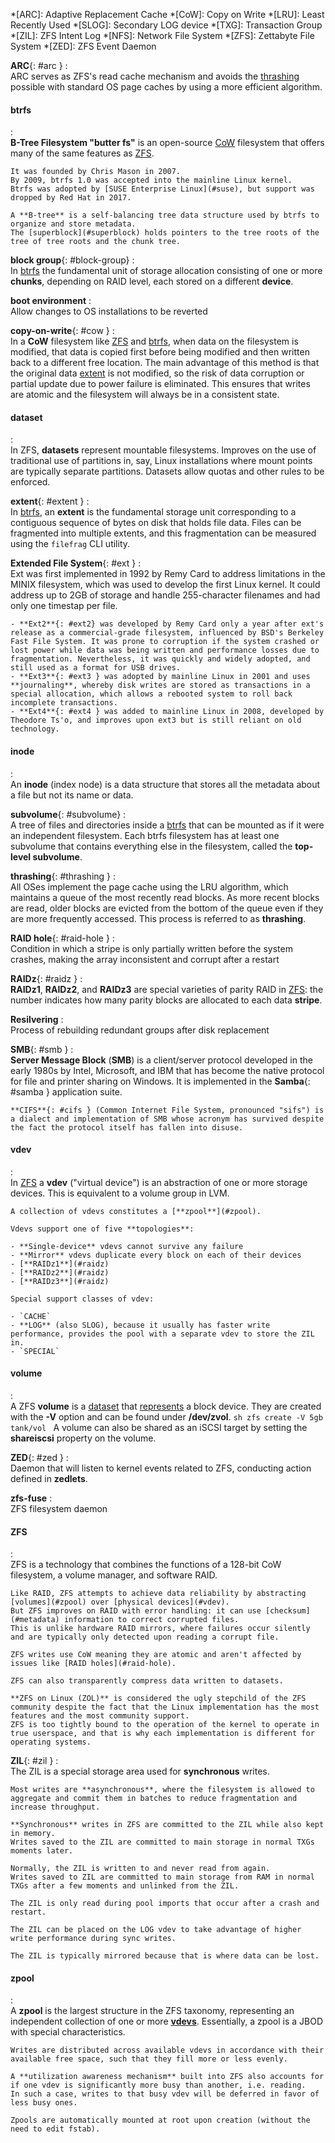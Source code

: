*[ARC]: Adaptive Replacement Cache
*[CoW]: Copy on Write
*[LRU]: Least Recently Used
*[SLOG]: Secondary LOG device
*[TXG]: Transaction Group
*[ZIL]: ZFS Intent Log
*[NFS]: Network File System
*[ZFS]: Zettabyte File System
*[ZED]: ZFS Event Daemon

**ARC**{: #arc }
:   
    ARC serves as ZFS's read cache mechanism and avoids the [thrashing](#thrashing) possible with standard OS page caches by using a more efficient algorithm.


#### btrfs
:   
    **B-Tree Filesystem "butter fs"** is an open-source [CoW](#cow) filesystem that offers many of the same features as [ZFS](#zfs). 
    
    It was founded by Chris Mason in 2007.
    By 2009, btrfs 1.0 was accepted into the mainline Linux kernel.
    Btrfs was adopted by [SUSE Enterprise Linux](#suse), but support was dropped by Red Hat in 2017.
    
    A **B-tree** is a self-balancing tree data structure used by btrfs to organize and store metadata.
    The [superblock](#superblock) holds pointers to the tree roots of the tree of tree roots and the chunk tree.

**block group**{: #block-group}
:   
    In [btrfs](#btrfs) the fundamental unit of storage allocation consisting of one or more **chunks**, depending on RAID level, each stored on a different **device**.

**boot environment**
:   
    Allow changes to OS installations to be reverted

**copy-on-write**{: #cow }
:   
    In a **CoW** filesystem like [ZFS](#zfs) and [btrfs](#btrfs), when data on the filesystem is modified, that data is copied first before being modified and then written back to a different free location. 
    The main advantage of this method is that the original data [extent](#extent) is not modified, so the risk of data corruption or partial update due to power failure is eliminated.
    This ensures that writes are atomic and the filesystem will always be in a consistent state.

#### dataset
:   
    In ZFS, **datasets** represent mountable filesystems.
    Improves on the use of traditional use of partitions in, say, Linux installations where mount points are typically separate partitions.
    Datasets allow quotas and other rules to be enforced.

**extent**{: #extent }
:   
    In [btrfs](#btrfs), an **extent** is the fundamental storage unit corresponding to a contiguous sequence of bytes on disk that holds file data. 
    Files can be fragmented into multiple extents, and this fragmentation can be measured using the `filefrag` CLI utility.

**Extended File System**{: #ext } 
:   
    Ext was first implemented in 1992 by Remy Card to address limitations in the MINIX filesystem, which was used to develop the first Linux kernel. 
    It could address up to 2GB of storage and handle 255-character filenames and had only one timestap per file.

    - **Ext2**{: #ext2} was developed by Remy Card only a year after ext's release as a commercial-grade filesystem, influenced by BSD's Berkeley Fast File System. It was prone to corruption if the system crashed or lost power while data was being written and performance losses due to fragmentation. Nevertheless, it was quickly and widely adopted, and still used as a format for USB drives.
    - **Ext3**{: #ext3 } was adopted by mainline Linux in 2001 and uses **journaling**, whereby disk writes are stored as transactions in a special allocation, which allows a rebooted system to roll back incomplete transactions.
    - **Ext4**{: #ext4 } was added to mainline Linux in 2008, developed by Theodore Ts'o, and improves upon ext3 but is still reliant on old technology.

#### inode
:   
    An **inode** (index node) is a data structure that stores all the metadata about a file but not its name or data.

**subvolume**{: #subvolume}
:   
    A tree of files and directories inside a [btrfs](#btrfs) that can be mounted as if it were an independent filesystem.
    Each btrfs filesystem has at least one subvolume that contains everything else in the filesystem, called the **top-level subvolume**.

**thrashing**{: #thrashing }
:   
    All OSes implement the page cache using the LRU algorithm, which maintains a queue of the most recently read blocks.
    As more recent blocks are read, older blocks are evicted from the bottom of the queue even if they are more frequently accessed.
    This process is referred to as **thrashing**.
    

**RAID hole**{: #raid-hole }
:   
    Condition in which a stripe is only partially written before the system crashes, making the array inconsistent and corrupt after a restart

**RAIDz**{: #raidz }
:   
    **RAIDz1**, **RAIDz2**, and **RAIDz3** are special varieties of parity RAID in [ZFS](#zfs): the number indicates how many parity blocks are allocated to each data **stripe**.

**Resilvering**
:   
    Process of rebuilding redundant groups after disk replacement

**SMB**{: #smb }
:   
    **Server Message Block** (**SMB**) is a client/server protocol developed in the early 1980s by Intel, Microsoft, and IBM that has become the native protocol for file and printer sharing on Windows.
    It is implemented in the **Samba**{: #samba } application suite.

    **CIFS**{: #cifs } (Common Internet File System, pronounced "sifs") is a dialect and implementation of SMB whose acronym has survived despite the fact the protocol itself has fallen into disuse.


#### vdev
:   
    In [ZFS](#zfs) a **vdev** ("virtual device") is an abstraction of one or more storage devices.
    This is equivalent to a volume group in LVM.

    A collection of vdevs constitutes a [**zpool**](#zpool).

    Vdevs support one of five **topologies**:

    - **Single-device** vdevs cannot survive any failure
    - **Mirror** vdevs duplicate every block on each of their devices
    - [**RAIDz1**](#raidz)
    - [**RAIDz2**](#raidz)
    - [**RAIDz3**](#raidz)

    Special support classes of vdev:

    - `CACHE`
    - **LOG** (also SLOG), because it usually has faster write performance, provides the pool with a separate vdev to store the ZIL in.
    - `SPECIAL`

#### volume
:   
    A ZFS **volume** is a [dataset](#dataset) that [represents](https://docs.oracle.com/cd/E18752_01/html/819-5461/gaypf.html) a block device.
    They are created with the **-V** option and can be found under **/dev/zvol**.
    ```sh
    zfs create -V 5gb tank/vol
    ```
    A volume can also be shared as an iSCSI target by setting the **shareiscsi** property on the volume.

**ZED**{: #zed }
:   
    Daemon that will listen to kernel events related to ZFS, conducting action defined in **zedlets**.

**zfs-fuse**
:   
    ZFS filesystem daemon


#### ZFS
:   
    ZFS is a technology that combines the functions of a 128-bit CoW filesystem, a volume manager, and software RAID.

    Like RAID, ZFS attempts to achieve data reliability by abstracting [volumes](#zpool) over [physical devices](#vdev). 
    But ZFS improves on RAID with error handling: it can use [checksum](#metadata) information to correct corrupted files.
    This is unlike hardware RAID mirrors, where failures occur silently and are typically only detected upon reading a corrupt file.

    ZFS writes use CoW meaning they are atomic and aren't affected by issues like [RAID holes](#raid-hole).

    ZFS can also transparently compress data written to datasets.

    **ZFS on Linux (ZOL)** is considered the ugly stepchild of the ZFS community despite the fact that the Linux implementation has the most features and the most community support.
    ZFS is too tightly bound to the operation of the kernel to operate in true userspace, and that is why each implementation is different for operating systems.

**ZIL**{: #zil }
:   
    The ZIL is a special storage area used for **synchronous** writes.

    Most writes are **asynchronous**, where the filesystem is allowed to aggregate and commit them in batches to reduce fragmentation and increase throughput.

    **Synchronous** writes in ZFS are committed to the ZIL while also kept in memory.
    Writes saved to the ZIL are committed to main storage in normal TXGs moments later.

    Normally, the ZIL is written to and never read from again.
    Writes saved to ZIL are committed to main storage from RAM in normal TXGs after a few moments and unlinked from the ZIL.

    The ZIL is only read during pool imports that occur after a crash and restart.

    The ZIL can be placed on the LOG vdev to take advantage of higher write performance during sync writes.

    The ZIL is typically mirrored because that is where data can be lost.

#### zpool
:   
    A **zpool** is the largest structure in the ZFS taxonomy, representing an independent collection of one or more [**vdevs**](#vdev).
    Essentially, a zpool is a JBOD with special characteristics.

    Writes are distributed across available vdevs in accordance with their available free space, such that they fill more or less evenly.

    A **utilization awareness mechanism** built into ZFS also accounts for if one vdev is significantly more busy than another, i.e. reading.
    In such a case, writes to that busy vdev will be deferred in favor of less busy ones.

    Zpools are automatically mounted at root upon creation (without the need to edit fstab).
